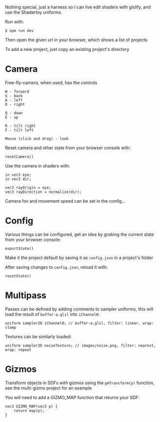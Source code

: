 Nothing special, just a harness so I can live edit shaders with glslify, and use the Shadertoy uniforms.

Run with:

    $ npm run dev

Then open the given url in your browser, which shows a list of projects

To add a new project, just copy an existing project's directory

# Camera

Free-fly-camera, when used, has the controls

	W - forward
	S - back
	A - left
	D - right

	Q - down
	E - up

	R - tilt right
	F - tilt left

	Mouse (click and drag) - look

Reset camera and other state from your browser console with:

	resetCamera()

Use the camera in shaders with:

	in vec3 eye;
	in vec3 dir;

	vec3 rayOrigin = eye;
  	vec3 rayDirection = normalize(dir);

Camera fov and movement speed can be set in the config...

# Config

Various things can be configured, get an idea by grabing the current state from your browser console:
 
	exportState()

Make it the project default by saving it as `config.json` in a project's folder

After saving changes to `config.json`, reload it with:

 	resetState()

# Multipass

Passes can be defined by adding comments to sampler uniforms, this will load the result of `buffer-a.glsl` into `iChannel0`:

	uniform sampler2D iChannel0; // buffer-a.glsl, filter: linear, wrap: clamp

Textures can be similarly loaded:

	uniform sampler2D noiseTexture; // images/noise.png, filter: nearest, wrap: repeat

# Gizmos

Transform objects in SDFs with gizmos using the `gmTransform(p)` function, see the multi-gizmo project for an example

You will need to add a GIZMO_MAP function that returns your SDF:

	vec3 GIZMO_MAP(vec3 p) {
 		return map(p);
	}
